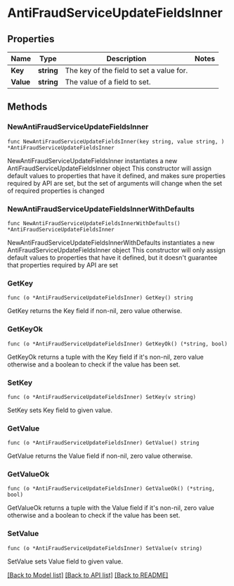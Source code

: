 # AntiFraudServiceUpdateFieldsInner

## Properties

Name | Type | Description | Notes
------------ | ------------- | ------------- | -------------
**Key** | **string** | The key of the field to set a value for. | 
**Value** | **string** | The value of a field to set. | 

## Methods

### NewAntiFraudServiceUpdateFieldsInner

`func NewAntiFraudServiceUpdateFieldsInner(key string, value string, ) *AntiFraudServiceUpdateFieldsInner`

NewAntiFraudServiceUpdateFieldsInner instantiates a new AntiFraudServiceUpdateFieldsInner object
This constructor will assign default values to properties that have it defined,
and makes sure properties required by API are set, but the set of arguments
will change when the set of required properties is changed

### NewAntiFraudServiceUpdateFieldsInnerWithDefaults

`func NewAntiFraudServiceUpdateFieldsInnerWithDefaults() *AntiFraudServiceUpdateFieldsInner`

NewAntiFraudServiceUpdateFieldsInnerWithDefaults instantiates a new AntiFraudServiceUpdateFieldsInner object
This constructor will only assign default values to properties that have it defined,
but it doesn't guarantee that properties required by API are set

### GetKey

`func (o *AntiFraudServiceUpdateFieldsInner) GetKey() string`

GetKey returns the Key field if non-nil, zero value otherwise.

### GetKeyOk

`func (o *AntiFraudServiceUpdateFieldsInner) GetKeyOk() (*string, bool)`

GetKeyOk returns a tuple with the Key field if it's non-nil, zero value otherwise
and a boolean to check if the value has been set.

### SetKey

`func (o *AntiFraudServiceUpdateFieldsInner) SetKey(v string)`

SetKey sets Key field to given value.


### GetValue

`func (o *AntiFraudServiceUpdateFieldsInner) GetValue() string`

GetValue returns the Value field if non-nil, zero value otherwise.

### GetValueOk

`func (o *AntiFraudServiceUpdateFieldsInner) GetValueOk() (*string, bool)`

GetValueOk returns a tuple with the Value field if it's non-nil, zero value otherwise
and a boolean to check if the value has been set.

### SetValue

`func (o *AntiFraudServiceUpdateFieldsInner) SetValue(v string)`

SetValue sets Value field to given value.



[[Back to Model list]](../README.md#documentation-for-models) [[Back to API list]](../README.md#documentation-for-api-endpoints) [[Back to README]](../README.md)


